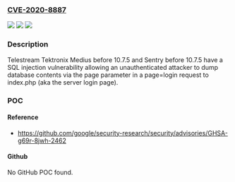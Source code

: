### [CVE-2020-8887](https://cve.mitre.org/cgi-bin/cvename.cgi?name=CVE-2020-8887)
![](https://img.shields.io/static/v1?label=Product&message=n%2Fa&color=blue)
![](https://img.shields.io/static/v1?label=Version&message=n%2Fa&color=blue)
![](https://img.shields.io/static/v1?label=Vulnerability&message=n%2Fa&color=brighgreen)

### Description

Telestream Tektronix Medius before 10.7.5 and Sentry before 10.7.5 have a SQL injection vulnerability allowing an unauthenticated attacker to dump database contents via the page parameter in a page=login request to index.php (aka the server login page).

### POC

#### Reference
- https://github.com/google/security-research/security/advisories/GHSA-g69r-8jwh-2462

#### Github
No GitHub POC found.

